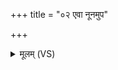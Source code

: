 +++
title = "०२ एवा नूनमुप"

+++
<details><summary>मूलम् (VS)</summary>

ए॒वा नू॒नमुप॑ स्तुहि॒ वैय॑श्व दश॒मं नव॑म्। सुवि॑द्वांसं च॒र्कृत्यं॑ च॒रणी॑नाम् ॥
</details>